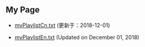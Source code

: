 ## My Page


- [myPlaylistCn.txt](https://tvplayersupport.github.io/OnlyForMe/myPlaylistCn.txt.zip) (更新于：2018-12-01)

- [myPlaylistEn.txt](https://tvplayersupport.github.io/OnlyForMe/myPlaylistEn.txt.zip) (Updated on December 01, 2018)

